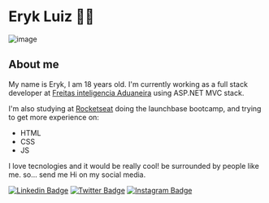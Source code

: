 # Eryk Luiz 👨‍💻 

![image](https://raw.githubusercontent.com/saadeghi/saadeghi/master/dino.gif)

## About me
My name is Eryk, I am 18 years old. I'm currently working as a full stack developer at [Freitas inteligencia Aduaneira](https://freitasinteligencia.com.br/) using ASP.NET MVC stack.

I'm also studying at [Rocketseat](https://rocketseat.com.br/) doing the launchbase bootcamp, and trying to get more experience on:
- HTML
- CSS
- JS

I love tecnologies and it would be really cool! be surrounded by people like me. so... send me Hi on my social media.

[![Linkedin Badge](https://img.shields.io/twitter/url?color=white&label=linkedin&logo=linkedin&style=for-the-badge&url=https%3A%2F%2Ftwitter.com%2FEryk_Luiiz)](https://www.linkedin.com/in/ErykLuiz/)
[![Twitter Badge](https://img.shields.io/twitter/url?color=white&label=Twitter&logo=Twitter&style=for-the-badge&url=https%3A%2F%2Ftwitter.com%2FEryk_Luiiz)](https://twitter.com/Eryk_Luiiz)
[![Instagram Badge](https://img.shields.io/twitter/url?color=white&label=Instagram&logo=instagram&style=for-the-badge&url=https%3A%2F%2Ftwitter.com%2FEryk_Luiiz)](https://www.instagram.com/eryk.luiz/?hl=pt-br)




<!--
**Eryk-Luiz/Eryk-Luiz** is a ✨ _special_ ✨ repository because its `README.md` (this file) appears on your GitHub profile.

Here are some ideas to get you started:

- 🔭 I’m currently working on ...
- 🌱 I’m currently learning ...
- 👯 I’m looking to collaborate on ...
- 🤔 I’m looking for help with ...
- 💬 Ask me about ...
- 📫 How to reach me: ...
- 😄 Pronouns: ...
- ⚡ Fun fact: ...
-->

